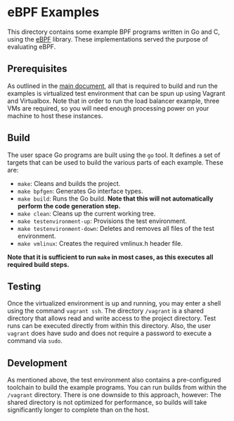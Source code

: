 # eBPF Examples
This directory contains some example BPF programs written in Go and C, using the [eBPF](https://github.com/cilium/ebpf) library.
These implementations served the purpose of evaluating eBPF.

##  Prerequisites
As outlined in the [main document](../README.md#prerequisites), all that is required to build and run the examples is virtualized test environment that can be spun up using Vagrant and Virtualbox.
Note that in order to run the load balancer example, three VMs are required, so you will need enough processing power on your machine to host these instances.

## Build
The user space Go programs are built using the `go` tool. 
It defines a set of targets that can be used to build the various parts of each example.
These are:

- `make`: Cleans and builds the project.
- `make bpfgen`: Generates Go interface types.
- `make build`: Runs the Go build. **Note that this will not automatically perform the code generation step.**
- `make clean`: Cleans up the current working tree.
- `make testenvironment-up`: Provisions the test environment. 
- `make testenvironment-down`: Deletes and removes all files of the test environment.
- `make vmlinux`: Creates the required vmlinux.h header file.

**Note that it is sufficient to run `make` in most cases, as this executes all required build steps.**

## Testing
Once the virtualized environment is up and running, you may enter a shell using the command `vagrant ssh`.
The directory `/vagrant` is a shared directory that allows read and write access to the project directory.
Test runs can be executed directly from within this directory.
Also, the user `vagrant` does have sudo and does not require a password to execute a command via `sudo`.

## Development
As mentioned above, the test environment also contains a pre-configured toolchain to build the example programs. 
You can run builds from within the `/vagrant` directory.
There is one downside to this approach, however: The shared directory is not optimized for performance, so builds will take significantly longer to complete than on the host.

 